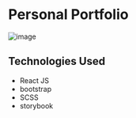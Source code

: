 # Personal Portfolio

![image](https://user-images.githubusercontent.com/56764144/193452017-e1be0187-2c50-44ba-8dc6-70bfb85431ad.png)

## Technologies Used
* React JS
* bootstrap
* SCSS
* storybook
